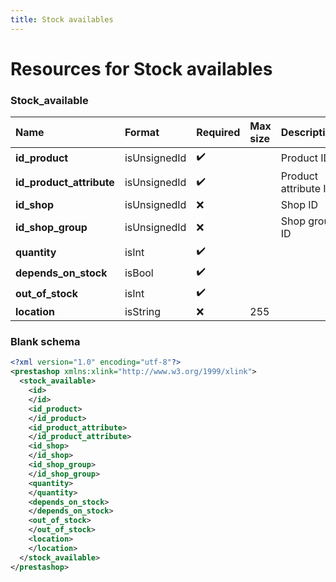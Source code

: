 ```yaml
---
title: Stock availables
---
```


# Resources for Stock availables

### Stock_available

|           Name           |    Format    | Required | Max size |     Description      |
| :----------------------- | :----------- | :------- | :------- | :------------------- |
| **id_product**           | isUnsignedId | ✔️       |          | Product ID           |
| **id_product_attribute** | isUnsignedId | ✔️       |          | Product attribute ID |
| **id_shop**              | isUnsignedId | ❌        |          | Shop ID              |
| **id_shop_group**        | isUnsignedId | ❌        |          | Shop group ID        |
| **quantity**             | isInt        | ✔️       |          |                      |
| **depends_on_stock**     | isBool       | ✔️       |          |                      |
| **out_of_stock**         | isInt        | ✔️       |          |                      |
| **location**             | isString     | ❌        | 255      |                      |


### Blank schema

```xml
<?xml version="1.0" encoding="utf-8"?>
<prestashop xmlns:xlink="http://www.w3.org/1999/xlink">
  <stock_available>
    <id>
    </id>
    <id_product>
    </id_product>
    <id_product_attribute>
    </id_product_attribute>
    <id_shop>
    </id_shop>
    <id_shop_group>
    </id_shop_group>
    <quantity>
    </quantity>
    <depends_on_stock>
    </depends_on_stock>
    <out_of_stock>
    </out_of_stock>
    <location>
    </location>
  </stock_available>
</prestashop>
```

